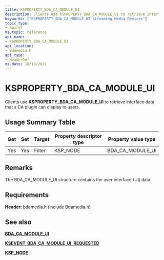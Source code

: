 ```yaml
---
title: KSPROPERTY_BDA_CA_MODULE_UI
description: Clients use KSPROPERTY_BDA_CA_MODULE_UI to retrieve interface data that a CA plugin can display to users.
keywords: ["KSPROPERTY_BDA_CA_MODULE_UI Streaming Media Devices"]
topic_type:
- apiref
ms.topic: reference
api_name:
- KSPROPERTY_BDA_CA_MODULE_UI
api_location:
- Bdamedia.h
api_type:
- HeaderDef
ms.date: 10/13/2021
---
```


# KSPROPERTY_BDA_CA_MODULE_UI

Clients use **KSPROPERTY_BDA_CA_MODULE_UI** to retrieve interface data that a CA plugin can display to users.

## Usage Summary Table

| Get | Set | Target | Property descriptor type | Property value type |
|--|--|--|--|--|
| Yes | Yes | Filter | KSP_NODE | BDA_CA_MODULE_UI |

## Remarks

The BDA_CA_MODULE_UI structure contains the user interface (UI) data.

## Requirements

**Header:** bdamedia.h (include Bdamedia.h)

## See also

[**BDA_CA_MODULE_UI**](/windows-hardware/drivers/ddi/bdatypes/ns-bdatypes-_bda_ca_module_ui)

[**KSEVENT_BDA_CA_MODULE_UI_REQUESTED**](ksevent-bda-ca-module-ui-requested.md)

[**KSP_NODE**](/windows-hardware/drivers/ddi/ks/ns-ks-ksp_node)
